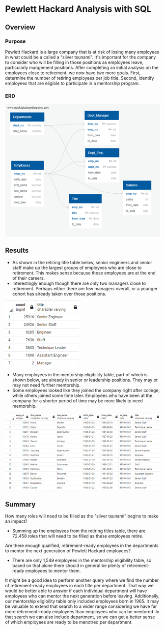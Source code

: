# Pewlett Hackard Analysis with SQL

## Overview

### Purpose

Pewlett Hackard is a large company that is at risk of losing many employees in what could be a called a "silver tsunami". It's important for the company to consider who will be filling in those positions as employees leave, particularly mangement positions. After completing an initial analysis on the employees close to retirement, we now have two more goals. First, determine the number of retiring employees per job title. Second, identify employees that are eligible to participate in a mentorship program. 

### ERD

![ERD](EmployeeDB.png)

## Results

  - As shown in the retiring title table below, senior engineers and senior staff make up the largest groups of employees who are close to retirement. This makes sense because these employees are at the end of their careers. 
  - Interestingly enough though there are only two managers close to retirement. Perhaps either there are few managers overall, or a younger cohort has already taken over those positions. 

![retiring titles](Data/retiring_titles.png)

  - Many employees in the mentorship eligibility table, part of which is shown below, are already in senior or leadership positions. They may or may not need further mentorship.
  - Some employees looked like they joined the company right after college, while others joined some time later. Employees who have been at the company for a shorter period of time may be more likely to need mentorship. 

![mentorship eligibility](Data/mentorship_eligibility.png)

## Summary 

How many roles will need to be filled as the "silver tsunami" begins to make an impact?
  - Summing up the employees from the retiring titles table, there are 72,458 roles that will need to be filled as these employees retire. 

Are there enough qualified, retirement-ready employees in the departments to mentor the next generation of Pewlett Hackard employees?
  - There are only 1,549 employees in the mentorship eligibility table, so based on that alone there should in general be plenty of retirement-ready employees to mentor them. 

It might be a good idea to perform another query where we find the number of retirement-ready employees in each title per department. That way we would be better able to answer if each individual department will have employees who can mentor the next generation before leaving. Additionally, our mentorship eligibility table only included employees born in 1965. It may be valuable to extend that search to a wider range considering we have far more retirement-ready employees than employees who can be mentored. In that search we can also include department, so we can get a better sense of which employees are ready to be menotred per department.
